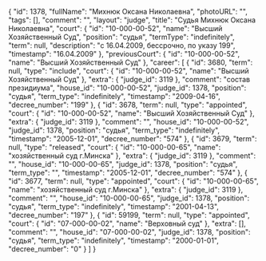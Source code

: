 {
    "id": 1378,
    "fullName": "Михнюк Оксана Николаевна",
    "photoURL": "",
    "tags": [],
    "comment": "",
    "layout": "judge",
    "title": "Судья Михнюк Оксана Николаевна",
    "court": {
        "id": "10-000-00-52",
        "name": "Высший Хозяйственный Суд",
        "position": "судья",
        "termType": "indefinitely",
        "term": null,
        "description": "c 16.04.2009, бессрочно, по указу 199",
        "timestamp": "16.04.2009"
    },
    "previousCourt": {
        "id": "10-000-00-52",
        "name": "Высший Хозяйственный Суд"
    },
    "career": [
        {
            "id": 3680,
            "term": null,
            "type": "include",
            "court": {
                "id": "10-000-00-52",
                "name": "Высший Хозяйственный Суд"
            },
            "extra": {
                "judge_id": 3119
            },
            "comment": "состав президиума",
            "house_id": "10-000-00-52",
            "judge_id": 1378,
            "position": "судья",
            "term_type": "indefinitely",
            "timestamp": "2009-04-16",
            "decree_number": "199"
        },
        {
            "id": 3678,
            "term": null,
            "type": "appointed",
            "court": {
                "id": "10-000-00-52",
                "name": "Высший Хозяйственный Суд"
            },
            "extra": {
                "judge_id": 3119
            },
            "comment": "",
            "house_id": "10-000-00-52",
            "judge_id": 1378,
            "position": "судья",
            "term_type": "indefinitely",
            "timestamp": "2005-12-01",
            "decree_number": "574"
        },
        {
            "id": 3679,
            "term": null,
            "type": "released",
            "court": {
                "id": "10-000-00-65",
                "name": "хозяйственный суд г.Минска"
            },
            "extra": {
                "judge_id": 3119
            },
            "comment": "",
            "house_id": "10-000-00-65",
            "judge_id": 1378,
            "position": "судья",
            "term_type": "",
            "timestamp": "2005-12-01",
            "decree_number": "574"
        },
        {
            "id": 3677,
            "term": null,
            "type": "appointed",
            "court": {
                "id": "10-000-00-65",
                "name": "хозяйственный суд г.Минска"
            },
            "extra": {
                "judge_id": 3119
            },
            "comment": "",
            "house_id": "10-000-00-65",
            "judge_id": 1378,
            "position": "судья",
            "term_type": "indefinitely",
            "timestamp": "2001-04-13",
            "decree_number": "197"
        },
        {
            "id": 59199,
            "term": null,
            "type": "appointed",
            "court": {
                "id": "07-000-00-02",
                "name": "Верховный суд"
            },
            "extra": [],
            "comment": "",
            "house_id": "07-000-00-02",
            "judge_id": 1378,
            "position": "судья",
            "term_type": "indefinitely",
            "timestamp": "2000-01-01",
            "decree_number": "0"
        }
    ]
}